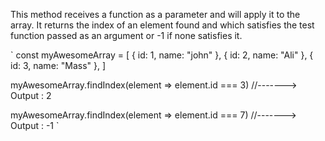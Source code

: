 This method receives a function as a parameter and will apply it to the array. It returns the index of an element found and which satisfies the test function passed as an argument or -1 if none satisfies it.

`
const myAwesomeArray = [
  { id: 1, name: "john" },
  { id: 2, name: "Ali" },
  { id: 3, name: "Mass" },
]

myAwesomeArray.findIndex(element => element.id === 3)
//-------> Output : 2

myAwesomeArray.findIndex(element => element.id === 7)
//-------> Output : -1
`
